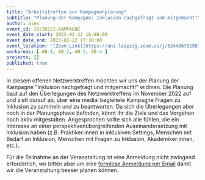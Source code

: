 ```yaml
---
title: "Arbeitstreffen zur Kampagnenplanung"
subtitle: "Planung der Kampagne: Inklusion nachgefragt und mitgemacht!"
author: alex
event_id: 20230222-KAMPAGNE
event_date_start: 2023-02-22 16:00:00
event_date_end: 2023-02-22 17:30:00
event_location: "[Zoom-Link](https://uni-leipzig.zoom.us/j/62440678298?pwd=MmxucjBSejdlZEVacitCekVoNGMwQT09)"
workareas: [ AB-1, AB-2, AB-3, AB-4 ]
projects: []
published: true
---
```


In diesem offenen Netzwerktreffen möchten wir uns der Planung der Kampagne "Inklusion nachgefragt und mitgemacht!" widmen. Die Planung baut auf den Überlegungen des Netzwerktreffens im November 2022 auf und zielt darauf ab, über eine medial begleitete Kampagne Fragen zu Inklusion zu sammeln und zu beantworten. Da sich die Überlegungen aber noch in der Planungsphase befinden, könnt ihr die Ziele und das Vorgehen noch aktiv mitgestalten. Angesprochen sollte sich  alle fühlen, die ein Interesse an einer perspektivenübergreifenden Auseinandersetzung mit Inklusion haben (z.B. Praktiker:innen in inklusiven Settings, Menschen mit Bedarf an Inklusion, Menschen mit Fragen zu Inklusion, Akademiker:innen, etc.).

Für die Teilnahme an der Veranstaltung ist eine Anmeldung nicht zwingend erforderlich, wir bitten aber um eine [formlose Anmeldung per Email](mailto:sekretariat@inklusion.network) damit wir die Veranstaltung besser planen können. 